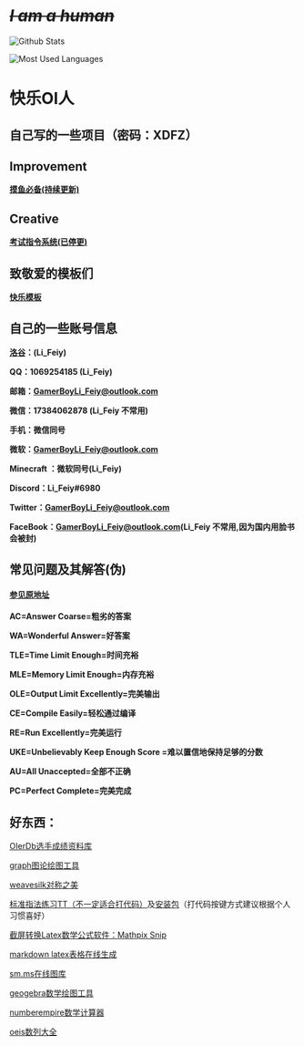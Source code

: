# ***~~I am a human~~***

![Github Stats](https://github-readme-stats.vercel.app/api?username=Li-Feiy&show_icons=true&theme=dark&count_private=true)

![Most Used Languages](https://github-readme-stats.vercel.app/api/top-langs/?username=Li-Feiy&theme=dark&layout=compact)


# 快乐OI人

## 自己写的一些项目（密码：XDFZ）

## Improvement

**[摸鱼必备(持续更新)](https://wwor.lanzoue.com/b04q1yzij)**

## Creative

**[考试指令系统(已停更)](https://wwor.lanzoue.com/b04q1zyqh)**

## 致敬爱的模板们

**[快乐模板](https://qoj.fzoi.top/post/5821)**

## 自己的一些账号信息

**[洛谷](https://www.luogu.com.cn/user/941431)：(Li_Feiy)**

**QQ：1069254185 (Li_Feiy)**

**邮箱：GamerBoyLi_Feiy@outlook.com**

**微信：17384062878 (Li_Feiy 不常用)**

**手机：微信同号**

**微软：GamerBoyLi_Feiy@outlook.com**

**Minecraft ：微软同号(Li_Feiy)**

**Discord：Li_Feiy#6980**

**Twitter：GamerBoyLi_Feiy@outlook.com**

**FaceBook：GamerBoyLi_Feiy@outlook.com(Li_Feiy 不常用,因为国内用脸书会被封)**

## 常见问题及其解答(伪)

#### [参见原地址](https://qoj.fzoi.top/faq)

**AC=Answer Coarse=粗劣的答案**

**WA=Wonderful Answer=好答案**

**TLE=Time Limit Enough=时间充裕**

**MLE=Memory Limit Enough=内存充裕**

**OLE=Output Limit Excellently=完美输出**

**CE=Compile Easily=轻松通过编译**

**RE=Run Excellently=完美运行**

**UKE=Unbelievably Keep Enough Score =难以置信地保持足够的分数**

**AU=All Unaccepted=全部不正确**

**PC=Perfect Complete=完美完成**
## 好东西：

[OIerDb选手成绩资料库](http://bytew.net/OIer/) 

[graph图论绘图工具](https://csacademy.com/app/graph_editor/) 

[weavesilk对称之美](http://weavesilk.com/)

[标准指法练习TT（不一定适合打代码）](https://www.zhihu.com/question/27021761)及[安装包](https://link.zhihu.com/?target=http%3A//www.skywind.me/mw/images/e/eb/TT-Dosbox.7z)（打代码按键方式建议根据个人习惯喜好）

[截屏转换Latex数学公式软件：Mathpix Snip](https://mathpix.com/)

[markdown latex表格在线生成](https://tableconvert.com/)

[sm.ms在线图库](https://sm.ms/)

[geogebra数学绘图工具](https://www.geogebra.org/graphing) 

[numberempire数学计算器](https://zh.numberempire.com/) 

[oeis数列大全](http://oeis.org/)
